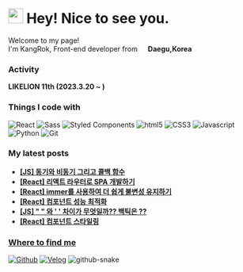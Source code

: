 <h1><img src="https://emojis.slackmojis.com/emojis/images/1531849430/4246/blob-sunglasses.gif?1531849430" width="30"/> Hey! Nice to see you.</h1>

<p>Welcome to my page! </br> I'm KangRok, Front-end developer from <img src="https://github.com/KangRokYoon/KangRokYoon/assets/129154834/6a763c64-03ff-49f6-a964-0750066369cb" width="13"/> <b>Daegu,Korea</b>

<h3>Activity</h3>
<p>
	<b>LIKELION 11th (2023.3.20 ~ )</b>
</p>

<h3>Things I code with</h3>

<p>
	<img alt="React" src="https://img.shields.io/badge/-React-45b8d8?style=flat-square&logo=react&logoColor=white" />
	<img alt="Sass" src="https://img.shields.io/badge/-Sass-CC6699?style=flat-square&logo=sass&logoColor=white" />
	<img alt="Styled Components" src="https://img.shields.io/badge/-Styled_Components-db7092?style=flat-square&logo=styled-components&logoColor=white" />
	<img alt="html5" src="https://img.shields.io/badge/-HTML5-E34F26?style=flat-square&logo=html5&logoColor=white" />
	<img alt="CSS3" src="https://img.shields.io/badge/-CSS3-1572B6?style=flat-square&logo=CSS3&logoColor=white" />
	<img alt="Javascript" src="https://img.shields.io/badge/-Javascript-F7DF1E?style=flat-square&logo=Javascript&logoColor=white" />
	<img alt="Python" src="https://img.shields.io/badge/-Python-3776AB?style=flat-square&logo=Python&logoColor=white" />
	<img alt="Git" src="https://img.shields.io/badge/-Git-F05032?style=flat-square&logo=Git&logoColor=white" />
</p>

<h3>My latest posts</h3>
<ul>
  <li><a href="https://velog.io/@ykr0919/React-%EB%8F%99%EA%B8%B0%EC%99%80-%EB%B9%84%EB%8F%99%EA%B8%B0-%EA%B7%B8%EB%A6%AC%EA%B3%A0-%EC%BD%9C%EB%B0%B1-%ED%95%A8%EC%88%98"> <b> [JS] 동기와 비동기 그리고 콜백 함수</b></li>
  <li><a href="https://velog.io/@ykr0919/React-%EB%A6%AC%EC%95%A1%ED%8A%B8-%EB%9D%BC%EC%9A%B0%ED%84%B0%EB%A1%9C-SPA-%EA%B0%9C%EB%B0%9C%ED%95%98%EA%B8%B0"><b>[React] 리액트 라우터로 SPA 개발하기</b></li>
  <li><a href="https://velog.io/@ykr0919/React-immer%EB%A5%BC-%EC%82%AC%EC%9A%A9%ED%95%98%EC%97%AC-%EB%8D%94-%EC%89%BD%EA%B2%8C-%EB%B6%88%EB%B3%80%EC%84%B1-%EC%9C%A0%EC%A7%80%ED%95%98%EA%B8%B0"><b>[React] immer를 사용하여 더 쉽게 불변성 유지하기</b></li>	  
  <li><a href="https://velog.io/@ykr0919/React-%EC%BB%B4%ED%8F%AC%EB%84%8C%ED%8A%B8-%EC%84%B1%EB%8A%A5-%EC%B5%9C%EC%A0%81%ED%99%94"><b>[React] 컴포넌트 성능 최적화</b></li>
  <li><a href="https://velog.io/@ykr0919/JS-%EC%99%80-%EC%B0%A8%EC%9D%B4%EA%B0%80-%EB%AC%B4%EC%97%87%EC%9D%BC%EA%B9%8C-%EB%B0%B1%ED%8B%B1%EC%9D%80"><b>[JS] " " 와 ' ' 차이가 무엇일까?? 백틱은 ??</b></li>
   <li><a href="https://velog.io/@ykr0919/React-%EC%BB%B4%ED%8F%AC%EB%84%8C%ED%8A%B8-%EC%8A%A4%ED%83%80%EC%9D%BC%EB%A7%81"><b>[React] 컴포넌트 스타일링</b></li>
</ul>

<h3>Where to find me</h3>
<p><a href="https://github.com/KangRokYoon" target="_blank"><img alt="Github" src="https://img.shields.io/badge/GitHub-%2312100E.svg?&style=for-the-badge&logo=Github&logoColor=white" /></a> <a href="https://velog.io/@ykr0919" target="_blank"><img alt="Velog" src="https://img.shields.io/badge/Velog-20C997?&style=for-the-badge&logo=Velog&logoColor=white" /></a>

<picture>
  <source media="(prefers-color-scheme: dark)" srcset="https://github.com/heejinnn/heejinnn/blob/output/github-contribution-grid-snake-dark.svg" />
  <source media="(prefers-color-scheme: light)" srcset="https://github.com/heejinnn/heejinnn/blob/output/github-contribution-grid-snake.svg" />
 <img alt="github-snake" src="https://github.com/KangRokYoon/KangRokYoon/blob/output/github-contribution-grid-snake-dark.svg"/>
</picture>



















<!---
KangRokYoon/KangRokYoon is a ✨ special ✨ repository because its `README.md` (this file) appears on your GitHub profile.
You can click the Preview link to take a look at your changes.
--->
